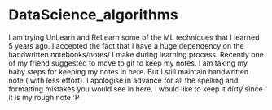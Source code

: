 # DataScience_algorithms

I am trying UnLearn and ReLearn some of the ML techniques that I learned 5 years ago.
I accepted the fact that I have a huge dependency on the handwritten notebooks/notes/ I make during learning process.
Recently one of my friend suggested to move to git to keep my notes.
I am taking my baby steps for keeping my notes in here. But I still maintain handwritten note ( with less effort).
I apologise in advance for all the spelling and formatting mistakes you would see in here.
I would like to keep it dirty since it is my rough note :P

 
